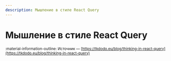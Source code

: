 ```yaml
---
description: Мышление в стиле React Query
---
```


# Мышление в стиле React Query



<small>:material-information-outline: Источник &mdash; [https://tkdodo.eu/blog/thinking-in-react-query](https://tkdodo.eu/blog/thinking-in-react-query)</small>
